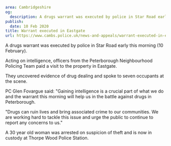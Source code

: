 ```yaml
area: Cambridgeshire
og:
  description: A drugs warrant was executed by police in Star Road early this morning (10 February).
publish:
  date: 10 Feb 2020
title: Warrant executed in Eastgate
url: https://www.cambs.police.uk/news-and-appeals/warrant-executed-in-eastgate
```

A drugs warrant was executed by police in Star Road early this morning (10 February).

Acting on intelligence, officers from the Peterborough Neighbourhood Policing Team paid a visit to the property in Eastgate.

They uncovered evidence of drug dealing and spoke to seven occupants at the scene.

PC Glen Fovargue said: "Gaining intelligence is a crucial part of what we do and the warrant this morning will help us in the battle against drugs in Peterborough.

"Drugs can ruin lives and bring associated crime to our communities. We are working hard to tackle this issue and urge the public to continue to report any concerns to us."

A 30 year old woman was arrested on suspicion of theft and is now in custody at Thorpe Wood Police Station.
